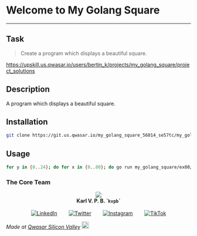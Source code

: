 # Welcome to My Golang Square
***

## Task

> Create a program which displays a beautiful square.

https://upskill.us.qwasar.io/users/bertin_k/projects/my_golang_square/project_solutions

## Description

A program which displays a beautiful square.

## Installation

```sh
git clone https://git.us.qwasar.io/my_golang_square_56014_se57tc/my_golang_square
```

## Usage

```sh
for y in {0..24}; do for x in {0..80}; do go run my_golang_square/ex00/my_golang_square.go ${x} ${y}; done; done
```

### The Core Team

<p align='center'><a href='https://kvpb.co'><img src='https://gistcdn.githack.com/kvpb/c80594e9079e857c55c36dec49a1a2d7/raw/d2009c8926dca3e996e4bd49c83b249a4427209e/karlbertinssymbol.svg'></a><br>
<b>Karl V. P. B. `<code>kvpb</code>`</b><br>
<br>
<span style="display:block;text-align:center"><a href='https://www.linkedin.com/in/karlbertin'><img src='https://gistcdn.githack.com/kvpb/6934ca4100436428368c4d2418633755/raw/2faac08dba4920c280aa337bac2f40c1fb991673/linkedin.svg' alt='LinkedIn'></a>&nbsp;&nbsp;&nbsp;&nbsp;&nbsp;&nbsp;&nbsp;&nbsp;<a href='https://twitter.com/kvpbx'><img src='https://gistcdn.githack.com/kvpb/20db04ea32721c7a968f198dbbdf688d/raw/1b2126ef7f572709f8cca49216e0021f324a2639/twitter.svg' alt='Twitter'></a>&nbsp;&nbsp;&nbsp;&nbsp;&nbsp;&nbsp;&nbsp;&nbsp;<a href='https://www.instagram.com/karlbertin/'><img src='https://gist.githubusercontent.com/kvpb/7573f0200dde6fcadcdefeec744b35f4/raw/66939b35ea2f08c3c64abe3989c38bbd1fecdb36/instagram.svg' alt='Instagram'></a>&nbsp;&nbsp;&nbsp;&nbsp;&nbsp;&nbsp;&nbsp;&nbsp;<a href='https://vm.tiktok.com/ZSwAmcFh/'><img src='https://gistcdn.githack.com/kvpb/bc289a1af9975c9603159dbdf77778d3/raw/6ffe1058cd7e87b0c6239352b01691615a4f74c2/tiktok.svg' alt='TikTok'></a></span></p>

<span><i>Made at <a href='https://qwasar.io'>Qwasar Silicon Valley</a></i></span>
<span><img alt='Qwasar Silicon Valley Logo' src='https://storage.googleapis.com/qwasar-public/qwasar-logo_50x50.png' width='20px'></span>
